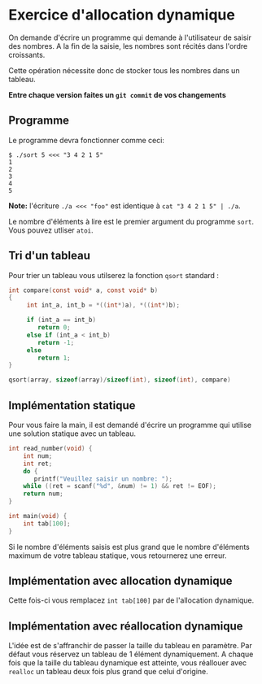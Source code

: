 # Exercice d'allocation dynamique

On demande d'écrire un programme qui demande à l'utilisateur de saisir des nombres. A la fin de la saisie, les nombres sont récités dans l'ordre croissants.

Cette opération nécessite donc de stocker tous les nombres dans un tableau.

**Entre chaque version faites un `git commit` de vos changements**

## Programme

Le programme devra fonctionner comme ceci:

```console
$ ./sort 5 <<< "3 4 2 1 5"
1
2
3
4
5
```

**Note:** l'écriture `./a <<< "foo"` est identique à `cat "3 4 2 1 5" | ./a`.

Le nombre d'éléments à lire est le premier argument du programme `sort`. Vous pouvez utliser `atoi`.

## Tri d'un tableau

Pour trier un tableau vous utilserez la fonction `qsort` standard :

```c
int compare(const void* a, const void* b)
{
     int int_a, int_b = *((int*)a), *((int*)b);

     if (int_a == int_b)
        return 0;
     else if (int_a < int_b)
        return -1;
     else
        return 1;
}

qsort(array, sizeof(array)/sizeof(int), sizeof(int), compare)
```

## Implémentation statique

Pour vous faire la main, il est demandé d'écrire un programme qui utilise une solution statique avec un tableau.

```c
int read_number(void) {
    int num;
    int ret;
    do {
       printf("Veuillez saisir un nombre: ");
    while ((ret = scanf("%d", &num) != 1) && ret != EOF);
    return num;
}

int main(void) {
    int tab[100];
}
```

Si le nombre d'éléments saisis est plus grand que le nombre d'éléments maximum de votre tableau statique, vous retournerez une erreur.

## Implémentation avec allocation dynamique

Cette fois-ci vous remplacez `int tab[100]` par de l'allocation dynamique.

## Implémentation avec réallocation dynamique

L'idée est de s'affranchir de passer la taille du tableau en paramètre. Par défaut vous réservez un tableau de 1 élément dynamiquement. A chaque fois que la taille du tableau dynamique est atteinte, vous réallouer avec `realloc` un tableau deux fois plus grand que celui d'origine.

